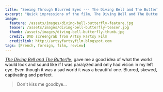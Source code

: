 ```yaml
---
title: "Seeing Through Blurred Eyes --- The Diving Bell and The Butterfly"
excerpt: "Quick impressions of the film, The Diving Bell and The Butterfly."
image: 
  feature: /assets/images/diving-bell-butterfly-feature.jpg
  teaser: /assets/images/diving-bell-butterfly-teaser.jpg
  thumb: /assets/images/diving-bell-butterfly-thumb.jpg
  credit: DVD screengrab from Artsy Fartsy Film
  creditlink: http://artsyfartsyfilm.blogspot.com
tags: [French, foreign, film, review]
---
```


[*The Diving Bell and The Butterfly*](http://www.thedivingbellandthebutterfly-themovie.com/), gave me a good idea of what the world would look and sound like if I was paralyzed and only had vision in my left eye. Even though it was a sad world it was a beautiful one. Blurred, skewed, captivating and perfect.

> Don't kiss me goodbye...
